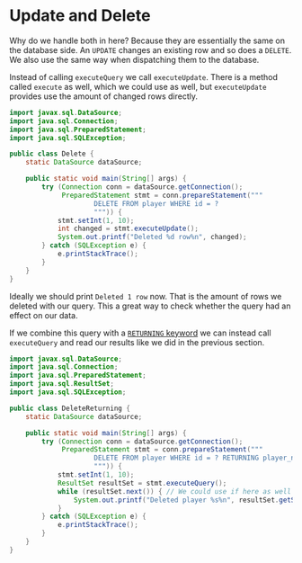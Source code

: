 # Update and Delete

Why do we handle both in here?
Because they are essentially the same on the database side.
An `UPDATE` changes an existing row and so does a `DELETE`.
We also use the same way when dispatching them to the database.

Instead of calling `executeQuery` we call `executeUpdate`.
There is a method called `execute` as well, which we could use as well, but `executeUpdate` provides use the amount of changed rows directly.

```java
import javax.sql.DataSource;
import java.sql.Connection;
import java.sql.PreparedStatement;
import java.sql.SQLException;

public class Delete {
    static DataSource dataSource;

    public static void main(String[] args) {
        try (Connection conn = dataSource.getConnection();
             PreparedStatement stmt = conn.prepareStatement("""
                     DELETE FROM player WHERE id = ?
                     """)) {
            stmt.setInt(1, 10);
            int changed = stmt.executeUpdate();
            System.out.printf("Deleted %d row%n", changed);
        } catch (SQLException e) {
            e.printStackTrace();
        }
    }
}
```

Ideally we should print `Deleted 1 row` now.
That is the amount of rows we deleted with our query.
This a great way to check whether the query had an effect on our data.

If we combine this query with a [`RETURNING` keyword](../02/returning.md) we can instead call `executeQuery` and read our results like we did in the previous section.

```java
import javax.sql.DataSource;
import java.sql.Connection;
import java.sql.PreparedStatement;
import java.sql.ResultSet;
import java.sql.SQLException;

public class DeleteReturning {
    static DataSource dataSource;

    public static void main(String[] args) {
        try (Connection conn = dataSource.getConnection();
             PreparedStatement stmt = conn.prepareStatement("""
                     DELETE FROM player WHERE id = ? RETURNING player_name
                     """)) {
            stmt.setInt(1, 10);
            ResultSet resultSet = stmt.executeQuery();
            while (resultSet.next()) { // We could use if here as well since we do only expect one row.
                System.out.printf("Deleted player %s%n", resultSet.getString("player_name"));
            }
        } catch (SQLException e) {
            e.printStackTrace();
        }
    }
}
```
